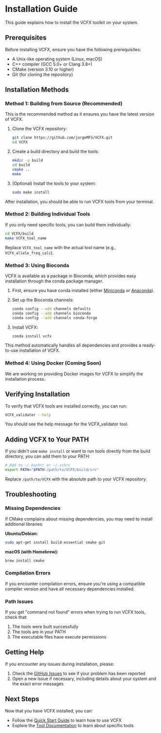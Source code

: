 # Installation Guide

This guide explains how to install the VCFX toolkit on your system.

## Prerequisites

Before installing VCFX, ensure you have the following prerequisites:

- A Unix-like operating system (Linux, macOS)
- C++ compiler (GCC 5.0+ or Clang 3.8+)
- CMake (version 3.10 or higher)
- Git (for cloning the repository)

## Installation Methods

### Method 1: Building from Source (Recommended)

This is the recommended method as it ensures you have the latest version of VCFX.

1. Clone the VCFX repository:
   ```bash
   git clone https://github.com/jorgeMFS/VCFX.git
   cd VCFX
   ```

2. Create a build directory and build the tools:
   ```bash
   mkdir -p build
   cd build
   cmake ..
   make
   ```

3. (Optional) Install the tools to your system:
   ```bash
   sudo make install
   ```

After installation, you should be able to run VCFX tools from your terminal.

### Method 2: Building Individual Tools

If you only need specific tools, you can build them individually:

```bash
cd VCFX/build
make VCFX_tool_name
```

Replace `VCFX_tool_name` with the actual tool name (e.g., `VCFX_allele_freq_calc`).

### Method 3: Using Bioconda

VCFX is available as a package in Bioconda, which provides easy installation through the conda package manager.

1. First, ensure you have conda installed (either [Miniconda](https://docs.conda.io/en/latest/miniconda.html) or [Anaconda](https://www.anaconda.com/download)).

2. Set up the Bioconda channels:
   ```bash
   conda config --add channels defaults
   conda config --add channels bioconda
   conda config --add channels conda-forge
   ```

3. Install VCFX:
   ```bash
   conda install vcfx
   ```

This method automatically handles all dependencies and provides a ready-to-use installation of VCFX.

### Method 4: Using Docker (Coming Soon)

We are working on providing Docker images for VCFX to simplify the installation process.

## Verifying Installation

To verify that VCFX tools are installed correctly, you can run:

```bash
VCFX_validator --help
```

You should see the help message for the VCFX_validator tool.

## Adding VCFX to Your PATH

If you didn't use `make install` or want to run tools directly from the build directory, you can add them to your PATH:

```bash
# Add to ~/.bashrc or ~/.zshrc
export PATH="$PATH:/path/to/VCFX/build/src"
```

Replace `/path/to/VCFX` with the absolute path to your VCFX repository.

## Troubleshooting

### Missing Dependencies

If CMake complains about missing dependencies, you may need to install additional libraries:

**Ubuntu/Debian:**
```bash
sudo apt-get install build-essential cmake git
```

**macOS (with Homebrew):**
```bash
brew install cmake
```

### Compilation Errors

If you encounter compilation errors, ensure you're using a compatible compiler version and have all necessary dependencies installed.

### Path Issues

If you get "command not found" errors when trying to run VCFX tools, check that:

1. The tools were built successfully
2. The tools are in your PATH
3. The executable files have execute permissions

## Getting Help

If you encounter any issues during installation, please:

1. Check the [GitHub Issues](https://github.com/jorgeMFS/VCFX/issues) to see if your problem has been reported
2. Open a new issue if necessary, including details about your system and the exact error messages

## Next Steps

Now that you have VCFX installed, you can:

- Follow the [Quick Start Guide](quickstart.md) to learn how to use VCFX
- Explore the [Tool Documentation](tools_overview.md) to learn about specific tools 